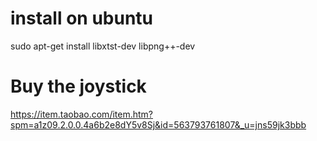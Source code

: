 # install on ubuntu
sudo apt-get install libxtst-dev libpng++-dev

# Buy the joystick
https://item.taobao.com/item.htm?spm=a1z09.2.0.0.4a6b2e8dY5v8Sj&id=563793761807&_u=jns59jk3bbb